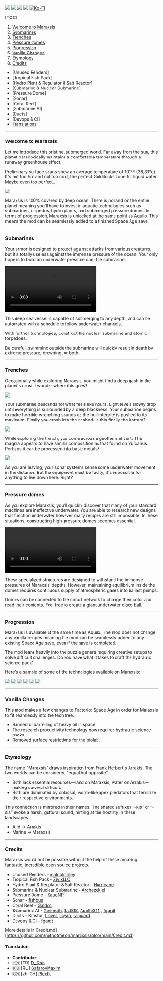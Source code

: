 [![](https://img.shields.io/badge/dynamic/json?color=orange&label=Factorio&query=downloads_count&suffix=%20downloads&url=https%3A%2F%2Fmods.factorio.com%2Fapi%2Fmods%2Fmaraxsis&style=for-the-badge)](https://mods.factorio.com/mod/maraxsis) [![](https://img.shields.io/badge/Discord-Community-blue?style=for-the-badge)](https://discord.gg/xRYEZYz5WR) [![](https://img.shields.io/github/issues/notnotmelon/maraxsis?label=Bug%20Reports&style=for-the-badge)](https://github.com/notnotmelon/maraxsis/issues) [![](https://img.shields.io/github/issues-pr/notnotmelon/maraxsis?label=Pull%20Requests&style=for-the-badge)](https://github.com/notnotmelon/maraxsis/pulls) [![Ko-Fi](https://img.shields.io/badge/Ko--fi-support%20me-ff5e5b?logo=kofi&logoColor=white&style=for-the-badge)](https://ko-fi.com/notnotmelon)

[TOC]
1. [Welcome to Maraxsis](https://github.com/notnotmelon/maraxsis/blob/main/README.md#welcome-to-maraxsis)
2. [Submarines](https://github.com/notnotmelon/maraxsis/blob/main/README.md#Submarines)
3. [Trenches](https://github.com/notnotmelon/maraxsis/blob/main/README.md#Trenches)
4. [Pressure domes](https://github.com/notnotmelon/maraxsis/blob/main/README.md#Pressure%20domes "Pressure domes")
5. [Progression](https://github.com/notnotmelon/maraxsis/blob/main/README.md#Progression)
6. [Vanilla Changes](https://github.com/notnotmelon/maraxsis/blob/main/README.md#Vanilla%20Changes)
7. [Etymology](https://github.com/notnotmelon/maraxsis/blob/main/README.md#Etymology)
8. [Credits](https://github.com/notnotmelon/maraxsis/blob/main/README.md#Credits)
 - [Unused Renders]
 - [Tropical Fish Pack]
 - [Hydro Plant & Regulator & Salt Reactor]
 - [Submarine & Nuclear Submarine]
 - [Pressure Dome]
 - [Sonar]
 - [Coral Reef]
 - [Submarine AI]
 - [Ducts]
 - [Devops & CI]
 - [Translations](https://github.com/notnotmelon/maraxsis/blob/main/README.md#Translation)

------------

### Welcome to Maraxsis

Let me introduce this pristine, submerged world. Far away from the sun, this planet paradoxically maintains a comfortable temperature through a runaway greenhouse effect. 

Preliminary surface scans show an average temperature of 101°F (38,33°c). It's not too hot and not too cold, the perfect Goldilocks zone for liquid water. Maybe even too perfect...

![](https://files.catbox.moe/wwq54g.png)

Maraxsis is 100% covered by deep ocean. There is no land on the entire planet meaning you'll have to invest in aquatic technologies such as submarines, torpedos, hydro plants, and submerged pressure domes. In terms of progression, Maraxsis is unlocked at the same point as Aquilo. This means the mod can be seamlessly added to a finished Space Age save.

---

### Submarines

Your armor is designed to protect against attacks from various creatures, but it's totally useless against the immense pressure of the ocean. Your only hope is to build an underwater pressure can; the submarine.

![](https://files.catbox.moe/l31tkf.mp4)

This deep sea vessel is capable of submerging to any depth, and can be automated with a schedule to follow underwater channels.

With further technologies, construct the nuclear submarine and atomic torpedoes.

Be careful, swimming outside the submarine will quickly result in death by extreme pressure, drowning, or both.

---

### Trenches

Occasionally while exploring Maraxsis, you might find a deep gash in the planet's crust. I wonder where this goes?

![](https://files.catbox.moe/1n0k9q.png)

Your submarine descends for what feels like hours. Light levels slowly drop until everything is surrounded by a deep blackness. Your submarine begins to make horrible wrenching sounds as the hull integrity is pushed to its maximum. Finally you crash into the seabed. Is this finally the bottom?

![](https://files.catbox.moe/kqxprr.png)

While exploring the trench, you come across a geothermal vent. The magma appears to have similar composition as that found on Vulcanus. Perhaps it can be processed into basic metals?

![](https://files.catbox.moe/89en49.png)

As you are leaving, your sonar systems sense some underwater movement in the distance. But the equipment must be faulty, it's impossible for anything to live down here. Right?

---

### Pressure domes

As you explore Maraxsis, you’ll quickly discover that many of your standard machines are ineffective underwater. You are able to research new designs that function underwater however many recipes are still impossible. In these situations, constructing high-pressure domes becomes essential.

![](https://files.catbox.moe/zi790b.mp4)

These specialized structures are designed to withstand the immense pressures of Maraxsis’ depths. However, maintaining equilibrium inside the domes requires continuous supply of atmospheric gases into ballast pumps.

Domes can be connected to the circuit network to change their color and read their contents. Feel free to create a giant underwater disco ball.

---

### Progression

Maraxsis is available at the same time as Aquilo. The mod does not change any vanilla recipes meaning the mod can be seamlessly added to any existing Space Age save, even if the save is completed. 

The mod leans heavily into the puzzle genera requiring creative setups to solve difficult challenges. Do you have what it takes to craft the hydraulic science pack?

Here's a sample of some of the technologies available on Maraxsis:

![](https://files.catbox.moe/yeqogf.png)
![](https://files.catbox.moe/5oc9bo.png)
![](https://files.catbox.moe/pl2ees.png)
![](https://files.catbox.moe/xqp167.png)
![](https://files.catbox.moe/0g9rux.png)
![](https://files.catbox.moe/o1ib7m.png)

---

### Vanilla Changes

This mod makes a few changes to Factorio: Space Age in order for Maraxsis to fit seamlessly into the tech tree.

  - Banned unbarrelling of heavy oil in space.
  - The research productivity technology now requires hydraulic science packs.
  - Removed surface restrictions for the biolab.

---

### Etymology

The name "Maraxsis" draws inspiration from Frank Herbert's Arrakis. The two worlds can be considered "equal but opposite".

 - Both lack essential resources—land on Maraxsis, water on Arrakis—making survival difficult.
 - Both are dominated by colossal, worm-like apex predators that terrorize their respective environments.

This connection is mirrored in their names. The shared suffixes “-kis” or “-sis” evoke a harsh, guttural sound, hinting at the hostility in these landscapes.

  - Arid → Arrakis
  - Marine → Maraxsis

---

### Credits

Maraxsis would not be possible without the help of these amazing, fantastic, incredible open source projects.

 - Unused Renders - [malcolmriley](https://github.com/malcolmriley)
 - Tropical Fish Pack - [ZivixLLC](https://github.com/ZivixLLC)
 - Hydro Plant & Regulator & Salt Reactor - [Hurricane](https://github.com/Hurricane)
 - Submarine & Nuclear Submarine - [Archezekiel](https://github.com/Archezekiel)
 - Pressure Dome - [KaueNP](https://github.com/KaueNP)
 - Sonar - [fishbus](https://github.com/fishbus)
 - Coral Reef - [Galdoc](https://github.com/Galdoc)
 - Submarine AI - [Xorimuth](https://github.com/Xorimuth), [ILLISIS](https://github.com/ILLISIS), [Apollo314](https://github.com/Apollo314) , [fgardt](https://github.com/fgardt)
 - Ducts - Krastor, [Linver](https://github.com/Linver), [iicyan](https://github.com/iicyan), [raiguard](https://github.com/raiguard)
 - Devops & CI - [fgardt](https://github.com/fgardt)

More details in Credit.md](https://github.com/notnotmelon/maraxsis/blob/main/Credit.md)

#### Translation

- **Contributor**: 
- 🇫🇷 [FR] [Fr_Dae](https://github.com/Fr-Dae)
- 🇷🇺 [RU] [GafarovMaxim](https://github.com/GafarovMaxim)
- 🇨🇳 [zh-CH] [PlexPt](https://github.com/PlexPt)
